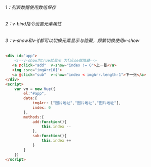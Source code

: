 ###### 1：列表数据使用数组保存

###### 2：v-bind指令设置元素属性

###### 3：v-show和v-if都可以切换元素显示与隐藏，频繁切换使用v-show

```html
<div id="app">
    <!--v-show为true就显示 为false就隐藏-->
   <a @click="add"  v-show="index != 0">上一张</a>
   <img :src="imgArr[0]">
   <a @click="sub"  v-show="index < imgArr.length-1">下一张</a>
</div>
<script>
	var vm = new Vue({
        el:"#app",
        data:{
            imgArr: ["图片地址","图片地址","图片地址"],
            index: 0
        },
        methods:{
            add:function(){
                this.index --
            },
            sub:function(){
                this.index ++
            }
        }
    })
</script>
```

